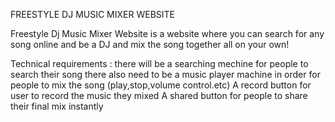 FREESTYLE DJ MUSIC MIXER WEBSITE

Freestyle Dj Music Mixer Website is a website where you can search for any song online and be a DJ and mix the song together all on your own!

Technical requirements : there will be a searching mechine for people to search their song 
                         there also need to be a music player machine in order for people to mix the song (play,stop,volume control.etc)
                         A record button for user to record the music they mixed
                         A shared button for people to share their final mix instantly 


